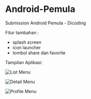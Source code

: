 # Android-Pemula
Submission Android Pemula - Dicoding

Fitur tambahan : 
- splash screen
- icon launcher
- tombol share dan favorite


Tampilan Aplikasi: 


![List Menu](https://user-images.githubusercontent.com/72852911/136496197-bb4bd2f0-3661-4241-ba18-b96a6c5a1362.jpeg) 


![Detail Menu](https://user-images.githubusercontent.com/72852911/136496220-e6eb2f11-1112-455b-a0a7-2e555bb02b2f.jpeg)


![Profile Menu](https://user-images.githubusercontent.com/72852911/136496234-d033d157-7e86-4c3c-a647-edd9323fe1d6.jpeg)








